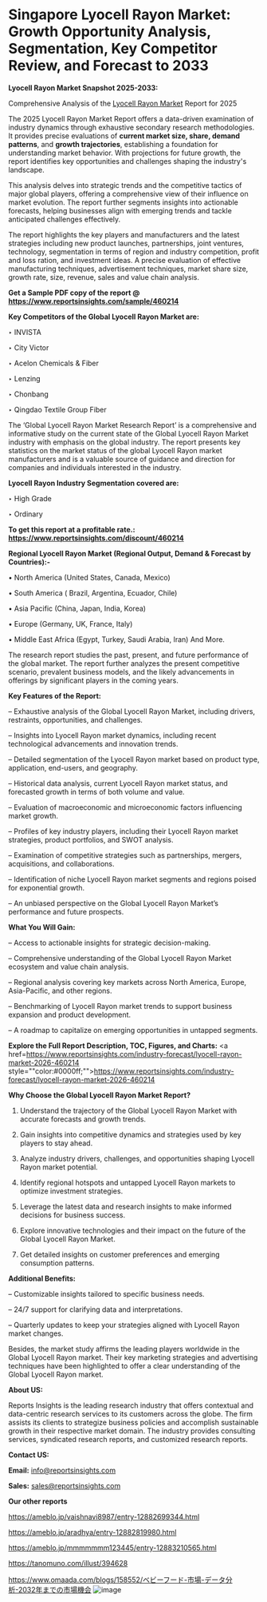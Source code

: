 # Singapore Lyocell Rayon Market: Growth Opportunity Analysis, Segmentation, Key Competitor Review, and Forecast to 2033

<strong>Lyocell Rayon Market Snapshot 2025-2033:</strong>

Comprehensive Analysis of the <a href=https://www.reportsinsights.com/sample/460214>Lyocell Rayon Market</a> Report for 2025

The 2025 Lyocell Rayon Market Report offers a data-driven examination of industry dynamics through exhaustive secondary research methodologies. It provides precise evaluations of <strong>current market size, share, demand patterns</strong>, and <strong>growth trajectories</strong>, establishing a foundation for understanding market behavior. With projections for future growth, the report identifies key opportunities and challenges shaping the industry's landscape.

This analysis delves into strategic trends and the competitive tactics of major global players, offering a comprehensive view of their influence on market evolution. The report further segments insights into actionable forecasts, helping businesses align with emerging trends and tackle anticipated challenges effectively.

The report highlights the key players and manufacturers and the latest strategies including new product launches, partnerships, joint ventures, technology, segmentation in terms of region and industry competition, profit and loss ration, and investment ideas. A precise evaluation of effective manufacturing techniques, advertisement techniques, market share size, growth rate, size, revenue, sales and value chain analysis.

<strong>Get a Sample PDF copy of the report @ <a href=https://www.reportsinsights.com/sample/460214 style=color:#0000ff;>https://www.reportsinsights.com/sample/460214</a></strong>

<strong>Key Competitors of the Global Lyocell Rayon Market are:</strong>

‣ INVISTA

‣ City Victor

‣ Acelon Chemicals & Fiber

‣ Lenzing

‣ Chonbang

‣ Qingdao Textile Group Fiber

The ‘Global Lyocell Rayon Market Research Report’ is a comprehensive and informative study on the current state of the Global Lyocell Rayon Market industry with emphasis on the global industry. The report presents key statistics on the market status of the global Lyocell Rayon market manufacturers and is a valuable source of guidance and direction for companies and individuals interested in the industry.

<strong>Lyocell Rayon Industry Segmentation covered are:</strong>

‣ High Grade

‣ Ordinary

<strong>To get this report at a profitable rate.: <a href=https://www.reportsinsights.com/discount/460214 style=color:#0000ff;>https://www.reportsinsights.com/discount/460214</a></strong>

<strong>Regional Lyocell Rayon Market (Regional Output, Demand &amp; Forecast by Countries):-</strong>

• North America (United States, Canada, Mexico)

• South America ( Brazil, Argentina, Ecuador, Chile)

• Asia Pacific (China, Japan, India, Korea)

• Europe (Germany, UK, France, Italy)

• Middle East Africa (Egypt, Turkey, Saudi Arabia, Iran) And More.

The research report studies the past, present, and future performance of the global market. The report further analyzes the present competitive scenario, prevalent business models, and the likely advancements in offerings by significant players in the coming years.

<strong>Key Features of the Report:</strong>

– Exhaustive analysis of the Global Lyocell Rayon Market, including drivers, restraints, opportunities, and challenges.

– Insights into Lyocell Rayon market dynamics, including recent technological advancements and innovation trends.

– Detailed segmentation of the Lyocell Rayon market based on product type, application, end-users, and geography.

– Historical data analysis, current Lyocell Rayon market status, and forecasted growth in terms of both volume and value.

– Evaluation of macroeconomic and microeconomic factors influencing market growth.

– Profiles of key industry players, including their Lyocell Rayon market strategies, product portfolios, and SWOT analysis.

– Examination of competitive strategies such as partnerships, mergers, acquisitions, and collaborations.

– Identification of niche Lyocell Rayon market segments and regions poised for exponential growth.

– An unbiased perspective on the Global Lyocell Rayon Market’s performance and future prospects.

<strong>What You Will Gain:</strong>

– Access to actionable insights for strategic decision-making.

– Comprehensive understanding of the Global Lyocell Rayon Market ecosystem and value chain analysis.

– Regional analysis covering key markets across North America, Europe, Asia-Pacific, and other regions.

– Benchmarking of Lyocell Rayon market trends to support business expansion and product development.

– A roadmap to capitalize on emerging opportunities in untapped segments.

<strong>Explore the Full Report Description, TOC, Figures, and Charts:</strong>
<a href=https://www.reportsinsights.com/industry-forecast/lyocell-rayon-market-2026-460214 style=""color:#0000ff;"">https://www.reportsinsights.com/industry-forecast/lyocell-rayon-market-2026-460214</a>

<strong>Why Choose the Global Lyocell Rayon Market Report?</strong>

1. Understand the trajectory of the Global Lyocell Rayon Market with accurate forecasts and growth trends.

2. Gain insights into competitive dynamics and strategies used by key players to stay ahead.

3. Analyze industry drivers, challenges, and opportunities shaping Lyocell Rayon market potential.

4. Identify regional hotspots and untapped Lyocell Rayon markets to optimize investment strategies.

5. Leverage the latest data and research insights to make informed decisions for business success.

6. Explore innovative technologies and their impact on the future of the Global Lyocell Rayon Market.

7. Get detailed insights on customer preferences and emerging consumption patterns.

<strong>Additional Benefits:</strong>

– Customizable insights tailored to specific business needs.

– 24/7 support for clarifying data and interpretations.

– Quarterly updates to keep your strategies aligned with Lyocell Rayon market changes.

Besides, the market study affirms the leading players worldwide in the Global Lyocell Rayon market. Their key marketing strategies and advertising techniques have been highlighted to offer a clear understanding of the Global Lyocell Rayon market.

<strong><strong>About US</strong>:</strong>

Reports Insights is the leading research industry that offers contextual and data-centric research services to its customers across the globe. The firm assists its clients to strategize business policies and accomplish sustainable growth in their respective market domain. The industry provides consulting services, syndicated research reports, and customized research reports.

<strong>Contact US:</strong>

<p class=><b>Email:</b> <a href=mailto:info@reportsinsights.com>info@reportsinsights.com</a></p>
<p class=><b>Sales:</b> <a href=mailto:sales@reportsinsights.com>sales@reportsinsights.com</a></p>

<strong>Our other reports</strong>

<a href=https://ameblo.jp/vaishnavi8987/entry-12882699344.html>https://ameblo.jp/vaishnavi8987/entry-12882699344.html</a>

<a href=https://ameblo.jp/aradhya/entry-12882819980.html>https://ameblo.jp/aradhya/entry-12882819980.html</a>

<a href=https://ameblo.jp/mmmmmmm123445/entry-12883210565.html>https://ameblo.jp/mmmmmmm123445/entry-12883210565.html</a>

<a href=https://tanomuno.com/illust/394628>https://tanomuno.com/illust/394628</a>

<a href=https://www.omaada.com/blogs/158552/ベビーフード-市場-データ分析-2032年までの市場機会>https://www.omaada.com/blogs/158552/ベビーフード-市場-データ分析-2032年までの市場機会</a>
![image](https://github.com/user-attachments/assets/ac4db4fc-80b5-4b16-a1b6-f5a7d5f6477e)
